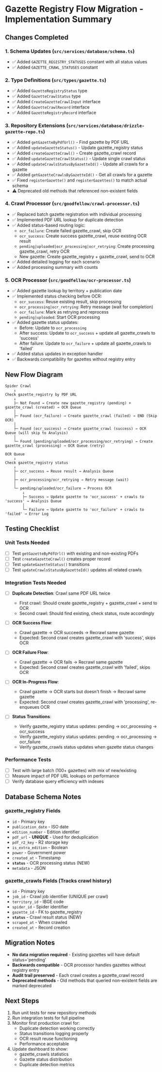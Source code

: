 # Gazette Registry Flow Migration - Implementation Summary

## Changes Completed

### 1. Schema Updates (`src/services/database/schema.ts`)
- ✅ Added `GAZETTE_REGISTRY_STATUSES` constant with all status values
- ✅ Added `GAZETTE_CRAWL_STATUSES` constant

### 2. Type Definitions (`src/types/gazette.ts`)
- ✅ Added `GazetteRegistryStatus` type
- ✅ Added `GazetteCrawlStatus` type
- ✅ Added `CreateGazetteCrawlInput` interface
- ✅ Added `GazetteCrawlRecord` interface
- ✅ Added `GazetteRegistryRecord` interface

### 3. Repository Extensions (`src/services/database/drizzle-gazette-repo.ts`)
- ✅ Added `getGazetteByPdfUrl()` - Find gazette by PDF URL
- ✅ Added `updateGazetteStatus()` - Update gazette_registry status
- ✅ Added `createGazetteCrawl()` - Create gazette_crawl record
- ✅ Added `updateGazetteCrawlStatus()` - Update single crawl status
- ✅ Added `updateCrawlsStatusByGazetteId()` - Update all crawls for a gazette
- ✅ Added `getGazetteCrawlsByGazetteId()` - Get all crawls for a gazette
- ✅ Fixed `registerGazette()` and `registerGazettes()` to match actual schema
- ⚠️ Deprecated old methods that referenced non-existent fields

### 4. Crawl Processor (`src/goodfellow/crawl-processor.ts`)
- ✅ Replaced batch gazette registration with individual processing
- ✅ Implemented PDF URL lookup for duplicate detection
- ✅ Added status-based routing logic:
  - `ocr_failure`: Create failed gazette_crawl, skip OCR
  - `ocr_success`: Create success gazette_crawl, reuse existing OCR result
  - `pending|uploaded|ocr_processing|ocr_retrying`: Create processing gazette_crawl, retry OCR
  - New gazette: Create gazette_registry + gazette_crawl, send to OCR
- ✅ Added detailed logging for each scenario
- ✅ Added processing summary with counts

### 5. OCR Processor (`src/goodfellow/ocr-processor.ts`)
- ✅ Added gazette lookup by territory + publication date
- ✅ Implemented status checking before OCR:
  - `ocr_success`: Reuse existing result, skip processing
  - `ocr_processing|ocr_retrying`: Retry message (wait for completion)
  - `ocr_failure`: Mark as retrying and reprocess
  - `pending|uploaded`: Start OCR processing
- ✅ Added gazette status updates:
  - Before: Update to `ocr_processing`
  - After success: Update to `ocr_success` + update all gazette_crawls to 'success'
  - After failure: Update to `ocr_failure` + update all gazette_crawls to 'failed'
- ✅ Added status updates in exception handler
- ✅ Backwards compatibility for gazettes without registry entry

## New Flow Diagram

```
Spider Crawl
    ↓
Check gazette_registry by PDF URL
    ↓
    ├─ Not Found → Create new gazette_registry (pending) + gazette_crawl (created) → OCR Queue
    │
    ├─ Found (ocr_failure) → Create gazette_crawl (failed) → END (Skip OCR)
    │
    ├─ Found (ocr_success) → Create gazette_crawl (success) → OCR Queue (will skip to Analysis)
    │
    └─ Found (pending/uploaded/ocr_processing/ocr_retrying) → Create gazette_crawl (processing) → OCR Queue (retry)

OCR Queue
    ↓
Check gazette_registry status
    ↓
    ├─ ocr_success → Reuse result → Analysis Queue
    │
    ├─ ocr_processing/ocr_retrying → Retry message (wait)
    │
    └─ pending/uploaded/ocr_failure → Process OCR
        ↓
        ├─ Success → Update gazette to 'ocr_success' + crawls to 'success' → Analysis Queue
        │
        └─ Failure → Update gazette to 'ocr_failure' + crawls to 'failed' → Error Log
```

## Testing Checklist

### Unit Tests Needed
- [ ] Test `getGazetteByPdfUrl()` with existing and non-existing PDFs
- [ ] Test `createGazetteCrawl()` creates proper record
- [ ] Test `updateGazetteStatus()` transitions
- [ ] Test `updateCrawlsStatusByGazetteId()` updates all related crawls

### Integration Tests Needed
- [ ] **Duplicate Detection**: Crawl same PDF URL twice
  - First crawl: Should create gazette_registry + gazette_crawl + send to OCR
  - Second crawl: Should find existing, check status, route accordingly
  
- [ ] **OCR Success Flow**: 
  - Crawl gazette → OCR succeeds → Recrawl same gazette
  - Expected: Second crawl creates gazette_crawl with 'success', skips OCR
  
- [ ] **OCR Failure Flow**:
  - Crawl gazette → OCR fails → Recrawl same gazette
  - Expected: Second crawl creates gazette_crawl with 'failed', skips OCR
  
- [ ] **OCR In-Progress Flow**:
  - Crawl gazette → OCR starts but doesn't finish → Recrawl same gazette
  - Expected: Second crawl creates gazette_crawl with 'processing', re-enqueues OCR
  
- [ ] **Status Transitions**:
  - Verify gazette_registry status updates: pending → ocr_processing → ocr_success
  - Verify gazette_registry status updates: pending → ocr_processing → ocr_failure
  - Verify gazette_crawls status updates when gazette status changes

### Performance Tests
- [ ] Test with large batch (100+ gazettes) with mix of new/existing
- [ ] Measure impact of PDF URL lookups on performance
- [ ] Verify database query efficiency with indexes

## Database Schema Notes

### gazette_registry Fields
- `id` - Primary key
- `publication_date` - ISO date
- `edition_number` - Edition identifier
- `pdf_url` - **UNIQUE** - Used for deduplication
- `pdf_r2_key` - R2 storage key
- `is_extra_edition` - Boolean
- `power` - Government power
- `created_at` - Timestamp
- **`status`** - OCR processing status (NEW)
- `metadata` - JSON

### gazette_crawls Fields (Tracks crawl history)
- `id` - Primary key
- `job_id` - Crawl job identifier (UNIQUE per crawl)
- `territory_id` - IBGE code
- `spider_id` - Spider identifier
- `gazette_id` - FK to gazette_registry
- **`status`** - Crawl result status (NEW)
- `scraped_at` - When crawled
- `created_at` - Record creation

## Migration Notes

- **No data migration required** - Existing gazettes will have default status='pending'
- **Backwards compatible** - OCR processor handles gazettes without registry entry
- **Audit trail preserved** - Each crawl creates a gazette_crawl record
- **Deprecated methods** - Old methods that queried non-existent fields are marked deprecated

## Next Steps

1. Run unit tests for new repository methods
2. Run integration tests for full pipeline
3. Monitor first production crawl for:
   - Duplicate detection working correctly
   - Status transitions logging properly
   - OCR result reuse functioning
   - Performance acceptable
4. Update dashboard to show:
   - gazette_crawls statistics
   - Gazette status distribution
   - Duplicate detection metrics

